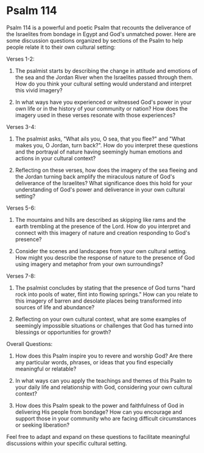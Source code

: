 # Psalm 114

Psalm 114 is a powerful and poetic Psalm that recounts the deliverance of the Israelites from bondage in Egypt and God's unmatched power. Here are some discussion questions organized by sections of the Psalm to help people relate it to their own cultural setting:

Verses 1-2:

1. The psalmist starts by describing the change in attitude and emotions of the sea and the Jordan River when the Israelites passed through them. How do you think your cultural setting would understand and interpret this vivid imagery?

2. In what ways have you experienced or witnessed God's power in your own life or in the history of your community or nation? How does the imagery used in these verses resonate with those experiences?

Verses 3-4:

1. The psalmist asks, "What ails you, O sea, that you flee?" and "What makes you, O Jordan, turn back?". How do you interpret these questions and the portrayal of nature having seemingly human emotions and actions in your cultural context?

2. Reflecting on these verses, how does the imagery of the sea fleeing and the Jordan turning back amplify the miraculous nature of God's deliverance of the Israelites? What significance does this hold for your understanding of God's power and deliverance in your own cultural setting?

Verses 5-6:

1. The mountains and hills are described as skipping like rams and the earth trembling at the presence of the Lord. How do you interpret and connect with this imagery of nature and creation responding to God's presence?

2. Consider the scenes and landscapes from your own cultural setting. How might you describe the response of nature to the presence of God using imagery and metaphor from your own surroundings?

Verses 7-8:

1. The psalmist concludes by stating that the presence of God turns "hard rock into pools of water, flint into flowing springs." How can you relate to this imagery of barren and desolate places being transformed into sources of life and abundance?

2. Reflecting on your own cultural context, what are some examples of seemingly impossible situations or challenges that God has turned into blessings or opportunities for growth?

Overall Questions:

1. How does this Psalm inspire you to revere and worship God? Are there any particular words, phrases, or ideas that you find especially meaningful or relatable?

2. In what ways can you apply the teachings and themes of this Psalm to your daily life and relationship with God, considering your own cultural context?

3. How does this Psalm speak to the power and faithfulness of God in delivering His people from bondage? How can you encourage and support those in your community who are facing difficult circumstances or seeking liberation?

Feel free to adapt and expand on these questions to facilitate meaningful discussions within your specific cultural setting.